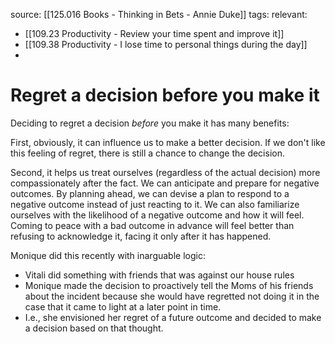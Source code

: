 source: [[125.016 Books -  Thinking in Bets - Annie Duke]]
tags:
relevant:
- [[109.23 Productivity - Review your time spent and improve it]]
- [[109.38 Productivity - I lose time to personal things during the day]]
- 

# Regret a decision before you make it

Deciding to regret a decision _before_ you make it has many benefits:

First, obviously, it can influence us to make a better decision. If we don't like this feeling of regret, there is still a chance to change the decision.

Second, it helps us treat ourselves (regardless of the actual decision) more compassionately after the fact. We can anticipate and prepare for negative outcomes. By planning ahead, we can devise a plan to respond to a negative outcome instead of just reacting to it. We can also familiarize ourselves with the likelihood of a negative outcome and how it will feel. Coming to peace with a bad outcome in advance will feel better than refusing to acknowledge it, facing it only after it has happened.

Monique did this recently with inarguable logic:
- Vitali did something with friends that was against our house rules
- Monique made the decision to proactively tell the Moms of his friends about the incident because she would have regretted not doing it in the case that it came to light at a later point in time. 
- I.e., she envisioned her regret of a future outcome and decided to make a decision based on that thought.
